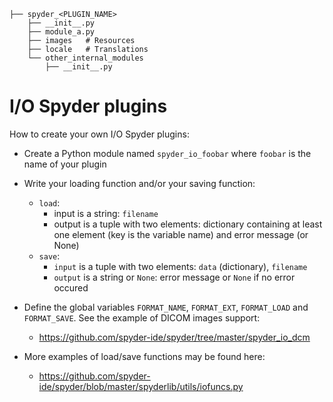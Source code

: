 ```
├── spyder_<PLUGIN_NAME>
    ├── __init__.py
    ├── module_a.py
    ├── images   # Resources
    ├── locale   # Translations
    └── other_internal_modules
        ├── __init__.py
```   

# I/O Spyder plugins

How to create your own I/O Spyder plugins:

   * Create a Python module named `spyder_io_foobar` where `foobar` is the name of your plugin
   * Write your loading function and/or your saving function:
       * `load`:
           * input is a string: `filename`
           * output is a tuple with two elements: dictionary containing at least one element (key is the variable name) and error message (or None) 
       * `save`:
           * `input` is a tuple with two elements: `data` (dictionary), `filename`
           * `output` is a string or `None`: error message or `None` if no error occured 
   * Define the global variables `FORMAT_NAME`, `FORMAT_EXT`, `FORMAT_LOAD` and `FORMAT_SAVE`. See the example of DICOM images support:

       * https://github.com/spyder-ide/spyder/tree/master/spyder_io_dcm

   * More examples of load/save functions may be found here:

       * https://github.com/spyder-ide/spyder/blob/master/spyderlib/utils/iofuncs.py